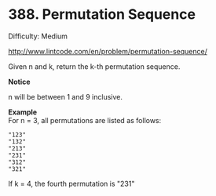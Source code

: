 # 388. Permutation Sequence

Difficulty: Medium

http://www.lintcode.com/en/problem/permutation-sequence/

Given n and k, return the k-th permutation sequence.

**Notice**  

n will be between 1 and 9 inclusive.

**Example**  
For n = 3, all permutations are listed as follows:
```
"123"
"132"
"213"
"231"
"312"
"321"
```
If k = 4, the fourth permutation is "231"
